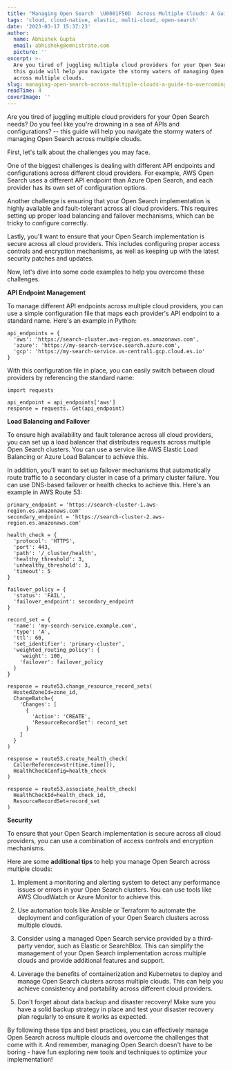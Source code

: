 ```yaml
---
title: "Managing Open Search  \U0001F50D  Across Multiple Clouds: A Guide to Overcoming Challenges"
tags: 'cloud, cloud-native, elastic, multi-cloud, open-search'
date: '2023-03-17 15:37:23'
author:
  name: Abhishek Gupta
  email: abhishekg@omnistrate.com
  picture: ''
excerpt: >-
  Are you tired of juggling multiple cloud providers for your Open Search needs?
  this guide will help you navigate the stormy waters of managing Open Search
  across multiple clouds.
slug: managing-open-search-across-multiple-clouds-a-guide-to-overcoming-challenges
readTime: 4
coverImage: ''
---
```


Are you tired of juggling multiple cloud providers for your Open Search needs? Do you feel like you're drowning in a sea of APIs and configurations? -- this guide will help you navigate the stormy waters of managing Open Search across multiple clouds.

First, let's talk about the challenges you may face. 

One of the biggest challenges is dealing with different API endpoints and configurations across different cloud providers. For example, AWS Open Search uses a different API endpoint than Azure Open Search, and each provider has its own set of configuration options.

Another challenge is ensuring that your Open Search implementation is highly available and fault-tolerant across all cloud providers. This requires setting up proper load balancing and failover mechanisms, which can be tricky to configure correctly.

Lastly, you'll want to ensure that your Open Search implementation is secure across all cloud providers. This includes configuring proper access controls and encryption mechanisms, as well as keeping up with the latest security patches and updates.

Now, let's dive into some code examples to help you overcome these challenges.

**API Endpoint Management**

To manage different API endpoints across multiple cloud providers, you can use a simple configuration file that maps each provider's API endpoint to a standard name. Here's an example in Python:

    api_endpoints = {
      'aws': 'https://search-cluster.aws-region.es.amazonaws.com',
      'azure': 'https://my-search-service.search.azure.com',
      'gcp': 'https://my-search-service.us-central1.gcp.cloud.es.io'
    }


With this configuration file in place, you can easily switch between cloud providers by referencing the standard name:

    import requests
    
    api_endpoint = api_endpoints['aws']
    response = requests. Get(api_endpoint)

**Load Balancing and Failover**

To ensure high availability and fault tolerance across all cloud providers, you can set up a load balancer that distributes requests across multiple Open Search clusters. You can use a service like AWS Elastic Load Balancing or Azure Load Balancer to achieve this.

In addition, you'll want to set up failover mechanisms that automatically route traffic to a secondary cluster in case of a primary cluster failure. You can use DNS-based failover or health checks to achieve this. Here's an example in AWS Route 53:

    primary_endpoint = 'https://search-cluster-1.aws-region.es.amazonaws.com'
    secondary_endpoint = 'https://search-cluster-2.aws-region.es.amazonaws.com'
    
    health_check = {
      'protocol': 'HTTPS',
      'port': 443,
      'path': '/_cluster/health',
      'healthy_threshold': 3,
      'unhealthy_threshold': 3,
      'timeout': 5
    }
    
    failover_policy = {
      'status': 'FAIL',
      'failover_endpoint': secondary_endpoint
    }
    
    record_set = {
      'name': 'my-search-service.example.com',
      'type': 'A',
      'ttl': 60,
      'set_identifier': 'primary-cluster',
      'weighted_routing_policy': {
        'weight': 100,
        'failover': failover_policy
      }
    }
    
    response = route53.change_resource_record_sets(
      HostedZoneId=zone_id,
      ChangeBatch={
        'Changes': [
          {
            'Action': 'CREATE',
            'ResourceRecordSet': record_set
          }
        ]
      }
    )
    
    response = route53.create_health_check(
      CallerReference=str(time.time()),
      HealthCheckConfig=health_check
    )
    
    response = route53.associate_health_check(
      HealthCheckId=health_check_id,
      ResourceRecordSet=record_set
    )

**Security**

To ensure that your Open Search implementation is secure across all cloud providers, you can use a combination of access controls and encryption mechanisms.

Here are some **additional tips** to help you manage Open Search across multiple clouds:

1. Implement a monitoring and alerting system to detect any performance issues or errors in your Open Search clusters. You can use tools like AWS CloudWatch or Azure Monitor to achieve this.

2. Use automation tools like Ansible or Terraform to automate the deployment and configuration of your Open Search clusters across multiple clouds.

3. Consider using a managed Open Search service provided by a third-party vendor, such as Elastic or SearchBlox. This can simplify the management of your Open Search implementation across multiple clouds and provide additional features and support.

4. Leverage the benefits of containerization and Kubernetes to deploy and manage Open Search clusters across multiple clouds. This can help you achieve consistency and portability across different cloud providers.

5. Don't forget about data backup and disaster recovery! Make sure you have a solid backup strategy in place and test your disaster recovery plan regularly to ensure it works as expected.

By following these tips and best practices, you can effectively manage Open Search across multiple clouds and overcome the challenges that come with it. And remember, managing Open Search doesn't have to be boring - have fun exploring new tools and techniques to optimize your implementation!

